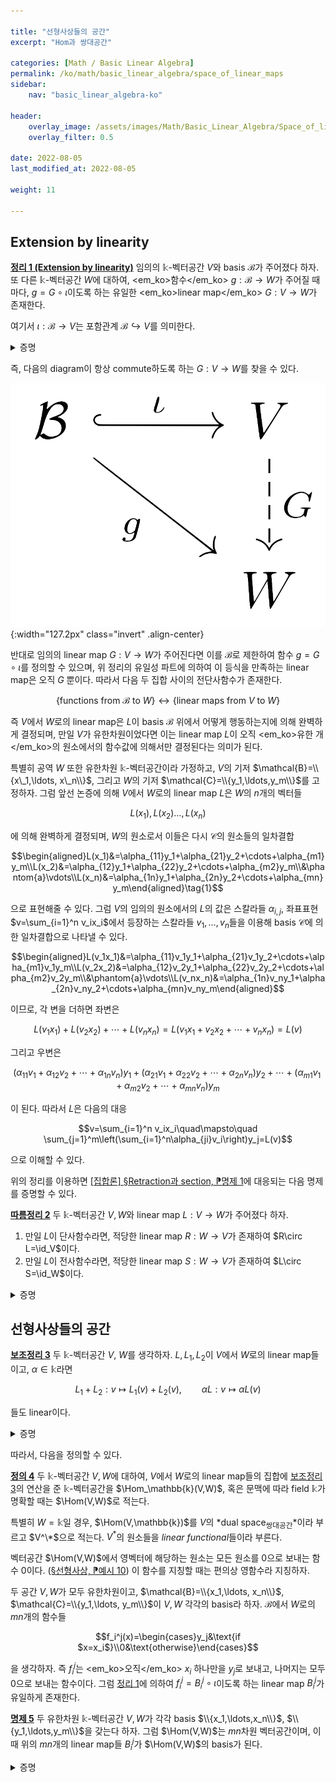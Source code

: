 ```yaml
---

title: "선형사상들의 공간"
excerpt: "Hom과 쌍대공간"

categories: [Math / Basic Linear Algebra]
permalink: /ko/math/basic_linear_algebra/space_of_linear_maps
sidebar: 
    nav: "basic_linear_algebra-ko"

header:
    overlay_image: /assets/images/Math/Basic_Linear_Algebra/Space_of_linear_maps.png
    overlay_filter: 0.5

date: 2022-08-05
last_modified_at: 2022-08-05

weight: 11

---
```


## Extension by linearity

<div class="proposition" markdown="1">

<ins id="thm1">**정리 1 (Extension by linearity)**</ins> 임의의 $\mathbb{k}$-벡터공간 $V$와 basis $\mathcal{B}$가 주어졌다 하자. 또 다른 $\mathbb{k}$-벡터공간 $W$에 대하여, <em_ko>함수</em_ko> $g:\mathcal{B}\rightarrow W$가 주어질 때마다, $g=G\circ\iota$이도록 하는 유일한 <em_ko>linear map</em_ko> $G:V\rightarrow W$가 존재한다.

</div>

여기서 $\iota:\mathcal{B}\rightarrow V$는 포함관계 $\mathcal{B}\hookrightarrow V$를 의미한다.

<details class="proof" markdown="1">
<summary>증명</summary>

주어진 함수 $g$에 대하여, 해당 조건을 만족하는 linear map $G$가 유일해야 한다는 것은 자명하다. 왜냐하면, 만일 $G':V\rightarrow W$가 주어진 조건을 만족하는 또 다른 linear map이라면, 임의의 $v\in V$에 대하여 

$$v=\sum_{x\in \mathcal{B}}v_xx$$

라 하면

$$\begin{aligned}(G-G')\left(\sum_{x\in \mathcal{B}}v_xx\right)&=\sum_{x\in\mathcal{B}}v_x(G-G')(x)=\sum_{x\in\mathcal{B}}v_x(G-G')(\iota(x))\\&=\sum_{x\in\mathcal{B}}v_x(G\circ \iota-G'\circ\iota)(x)=\sum_{x\in\mathcal{B}}v_x(g-g)(x)=0\end{aligned}$$

이 되기 때문이다. 

이제 $G$를 실제로 만들어야 한다. 당연히 임의의 $v=\sum_{x\in\mathcal{B}}v_xx$에 대하여,

$$G(v)=\sum_{x\in\mathcal{B}} v_xg(x)$$

로 *정의*하는 것이 자연스럽다. $v$를 $B$의 원소들의 일차결합으로 쓰는 방법은 유일하므로, $G$는 잘 정의되었으며 어렵지 않게 $G$가 linear map이 된다는 것을 증명할 수 있다.

</details>

즉, 다음의 diagram이 항상 commute하도록 하는 $G:V\rightarrow W$를 찾을 수 있다.

![extend_by_linearity](/assets/images/Math/Basic_Linear_Algebra/Space_of_linear_maps-1.png){:width="127.2px" class="invert" .align-center}

반대로 임의의 linear map $G:V\rightarrow W$가 주어진다면 이를 $\mathcal{B}$로 제한하여 함수 $g=G\circ\iota$를 정의할 수 있으며, 위 정리의 유일성 파트에 의하여 이 등식을 만족하는 linear map은 오직 $G$ 뿐이다. 따라서 다음 두 집합 사이의 전단사함수가 존재한다.

$$\{\text{functions from $\mathcal{B}$ to $W$}\}\longleftrightarrow\{\text{linear maps from $V$ to $W$}\}$$

즉 $V$에서 $W$로의 linear map은 $L$이 basis $\mathcal{B}$ 위에서 어떻게 행동하는지에 의해 완벽하게 결정되며, 만일 $V$가 유한차원이었다면 이는 linear map $L$이 오직 <em_ko>유한 개</em_ko>의 원소에서의 함수값에 의해서만 결정된다는 의미가 된다.

특별히 공역 $W$ 또한 유한차원 $\mathbb{k}$-벡터공간이라 가정하고, $V$의 기저 $\mathcal{B}=\\{x\_1,\ldots, x\_n\\}$, 그리고 $W$의 기저 $\mathcal{C}=\\{y_1,\ldots,y_m\\}$를 고정하자. 그럼 앞선 논증에 의해 $V$에서 $W$로의 linear map $L$은 $W$의 $n$개의 벡터들

$$L(x_1),L(x_2)\ldots, L(x_n)$$

에 의해 완벽하게 결정되며, $W$의 원소로서 이들은 다시 $\mathcal{C}$의 원소들의 일차결합

$$\begin{aligned}L(x_1)&=\alpha_{11}y_1+\alpha_{21}y_2+\cdots+\alpha_{m1}y_m\\L(x_2)&=\alpha_{12}y_1+\alpha_{22}y_2+\cdots+\alpha_{m2}y_m\\&\phantom{a}\vdots\\L(x_n)&=\alpha_{1n}y_1+\alpha_{2n}y_2+\cdots+\alpha_{mn}y_m\end{aligned}\tag{1}$$

으로 표현해줄 수 있다. 그럼 $V$의 임의의 원소에서의 $L$의 값은 스칼라들 $\alpha_{i,j}$, 좌표표현 $v=\sum_{i=1}^n v_ix_i$에서 등장하는 스칼라들 $v_1,\ldots, v_n$들을 이용해 basis $\mathcal{C}$에 의한 일차결합으로 나타낼 수 있다. 

$$\begin{aligned}L(v_1x_1)&=\alpha_{11}v_1y_1+\alpha_{21}v_1y_2+\cdots+\alpha_{m1}v_1y_m\\L(v_2x_2)&=\alpha_{12}v_2y_1+\alpha_{22}v_2y_2+\cdots+\alpha_{m2}v_2y_m\\&\phantom{a}\vdots\\L(v_nx_n)&=\alpha_{1n}v_ny_1+\alpha_{2n}v_ny_2+\cdots+\alpha_{mn}v_ny_m\end{aligned}$$

이므로, 각 변을 더하면 좌변은

$$L(v_1x_1)+L(v_2x_2)+\cdots+L(v_nx_n)=L(v_1x_1+v_2x_2+\cdots+v_nx_n)=L(v)$$

그리고 우변은

$$(\alpha_{11}v_1+\alpha_{12}v_2+\cdots+\alpha_{1n}v_n)y_1+(\alpha_{21}v_1+\alpha_{22}v_2+\cdots+\alpha_{2n}v_n)y_2+\cdots+(\alpha_{m1}v_1+\alpha_{m2}v_2+\cdots+\alpha_{mn}v_n)y_m$$

이 된다. 따라서 $L$은 다음의 대응

$$v=\sum_{i=1}^n v_ix_i\quad\mapsto\quad \sum_{j=1}^m\left(\sum_{i=1}^n\alpha_{ji}v_i\right)y_j=L(v)$$

으로 이해할 수 있다.

위의 정리를 이용하면 [\[집합론\] §Retraction과 section, ⁋명제 1](/ko/math/set_theory/retraction_and_section#prop1)에 대응되는 다음 명제를 증명할 수 있다.

<div class="proposition" markdown="1">

<ins id="cor2">**따름정리 2**</ins> 두 $\mathbb{k}$-벡터공간 $V,W$와 linear map $L:V\rightarrow W$가 주어졌다 하자.

1. 만일 $L$이 단사함수라면, 적당한 linear map $R:W\rightarrow V$가 존재하여 $R\circ L=\id_V$이다.
2. 만일 $L$이 전사함수라면, 적당한 linear map $S:W\rightarrow V$가 존재하여 $L\circ S=\id_W$이다.

</div>
<details class="proof" markdown="1">
<summary>증명</summary>

1. 우선 $L$이 단사함수라 하고, $V$의 basis $x_1,\ldots,x_n$을 택하자. 그럼 $L(x_1),\ldots, L(x_n)$은 일차독립이고, 따라서 이들을 포함하는 $W$의 basis $\mathcal{B}$를 찾을 수 있다. 이제 함수 $r:\mathcal{B}\rightarrow V$를 다음의 식
    
    $$r(v)=\begin{cases}x_i&\text{if $v=L(x_i)$}\\0&\text{otherwise}\end{cases}$$

    으로 정의하고, 여기에 [정리 1](#thm1)을 적용하여 얻어진 linear map을 $R$이라 하자. 그럼 $V$의 basis $\\{x_1,\ldots,x_n\\}$의 임의의 원소 $x_i$에 대하여 $(R\circ L)(x_i)=x_i$이고, 따라서 정리 1의 유일성 부분에 의하여 $R\circ L=\id_V$가 성립한다.

2. $L$이 전사함수라 하고, $V$의 basis $x_1,\ldots,x_n$을 택하자. 그럼 $L(x_1),\ldots, L(x_n)$은 $W$를 span하므로 이 벡터들 중 일부를 택하여 $W$의 basis $\mathcal{B}$를 찾을 수 있다. 일반성을 잃지 않고 $\mathcal{B}=\\{L(x_1),\ldots, L(x_m)\\}$ ($m\leq n$)이라 하자. 함수 $s:\mathcal{B}\rightarrow V$를 다음의 식
    
    $$s(v)=x_k\qquad v=L(x_k)$$

    으로 정의하고, 여기에 [정리 1](#thm1)을 적용하여 얻어진 linear map을 $S$라 하자. 이제 $W$의 basis $\mathcal{B}$의 임의의 원소 $L(x_k)$에 대하여 $(L\circ S)(L(x_k))=L(x_k)$이므로 다시 정리 1의 유일성 부분에 의하여 $L\circ S=\id_W$가 성립한다.

</details>

## 선형사상들의 공간

<div class="proposition" markdown="1">

<ins id="lem3">**보조정리 3**</ins> 두 $\mathbb{k}$-벡터공간 $V$, $W$를 생각하자. $L,L_1,L_2$이 $V$에서 $W$로의 linear map들이고,  $\alpha\in\mathbb{k}$라면

$$L_1+L_2:v\mapsto L_1(v)+L_2(v),\qquad \alpha L:v\mapsto \alpha L(v)$$

들도 linear이다.

</div>
<details class="proof" markdown="1">
<summary>증명</summary>

$v, v_1,v_2\in V$이고, $\alpha\in\mathbb{k}$라 하자. 그럼

$$\begin{aligned}
        (L_1+L_2)(v_1+v_2)&=L_1(v_1+v_2)+L_2(v_1+v_2)\\
        &=L_1(v_1)+L_1(v_2)+L_2(v_1)+L_2(v_2)\\
        &=L_1(v_1)+L_2(v_1)+L_1(v_2)+L_2(v_2)\\
        &=(L_1+L_2)(v_1)+(L_1+L_2)(v_2)
    \end{aligned}$$

이고,

$$\begin{aligned}
        (L_1+L_2)(\alpha v)&=L_1(\alpha v)+L_2(\alpha v)=\alpha L_1(v)+\alpha L_2(v)\\
        &=\alpha(L_1(v)+L_2(v))\\
        &=\alpha (L_1+L_2)(v).
    \end{aligned}$$
    
이므로 $L_1+L_2$은 linear map이 된다. 두 번째 주장도 비슷하게 보일 수 있다.

</details>

따라서, 다음을 정의할 수 있다.

<div class="definition" markdown="1">

<ins id="def4">**정의 4**</ins> 두 $\mathbb{k}$-벡터공간 $V,W$에 대하여, $V$에서 $W$로의 linear map들의 집합에 [보조정리 3](#lem3)의 연산을 준 $\mathbb{k}$-벡터공간을 $\Hom_\mathbb{k}(V,W)$, 혹은 문맥에 따라 field $\mathbb{k}$가 명확할 때는 $\Hom(V,W)$로 적는다. 

특별히 $W=\mathbb{k}$일 경우, $\Hom(V,\mathbb{k})$를 $V$의 *dual space<sub>쌍대공간</sub>*이라 부르고 $V^\*$으로 적는다. $V^\ast$의 원소들을 *linear functional*들이라 부른다. 

</div>

벡터공간 $\Hom(V,W)$에서 영벡터에 해당하는 원소는 모든 원소를 0으로 보내는 함수 $0$이다. ([§선형사상, ⁋예시 10](/ko/math/basic_linear_algebra/linear_map#ex10)) 이 함수를 지칭할 때는 편의상 영함수라 지칭하자.

두 공간 $V,W$가 모두 유한차원이고, $\mathcal{B}=\\{x_1,\ldots, x_n\\}$, $\mathcal{C}=\\{y_1,\ldots, y_m\\}$이 $V,W$ 각각의 basis라 하자. $\mathcal{B}$에서 $W$로의 $mn$개의 함수들

$$f_i^j(x)=\begin{cases}y_j&\text{if $x=x_i$}\\0&\text{otherwise}\end{cases}$$

을 생각하자. 즉 $f_i^j$는 <em_ko>오직</em_ko> $x_i$ 하나만을 $y_j$로 보내고, 나머지는 모두 0으로 보내는 함수이다. 그럼 [정리 1](#thm1)에 의하여 $f_i^j=B_i^j\circ\iota$이도록 하는 linear map $B_i^j$가 유일하게 존재한다. 

<div class="proposition" markdown="1">

<ins id="prop5">**명제 5**</ins> 두 유한차원 $\mathbb{k}$-벡터공간 $V,W$가 각각 basis $\\{x_1,\ldots,x_n\\}$, $\\{y_1,\ldots,y_m\\}$을 갖는다 하자. 그럼 $\Hom(V,W)$는 $mn$차원 벡터공간이며, 이 때 위의 $mn$개의 linear map들 $B_i^j$가 $\Hom(V,W)$의 basis가 된다.

</div>
<details class="proof" markdown="1">
<summary>증명</summary>

Basis에 대한 주장만 보이면 충분하다.

우선 $B_i^j$들은 일차독립이다. 스칼라들 $\alpha_{11},\ldots,\alpha_{mn}$에 대하여,

$$\alpha_{11}B_1^1+\alpha_{12}B_2^1+\cdots+\alpha_{mn}B_n^m=0$$

이라 가정하자. 즉 양 변은 $V$에서 $W$로의 영함수이며, 따라서 임의의 $v\in V$에 대하여 다음의 식

$$\alpha_{11}B_1^1(v)+\alpha_{12}B_2^1(v)+\cdots+\alpha_{mn}B_n^m(v)=0$$

이 성립한다. 특히 이 식은 $v=x_1,\ldots, x_n$일 때에도 성립하며, 이 때

$$\alpha_{11}B_1^1(x_k)+\alpha_{12}B_2^1(x_k)+\cdots+\alpha_{mn}B_n^m(x_k)=0$$

이다. 그런데 $B_i^j$의 정의에 의하여, $B_i^j(x_k)$는 오직 $i=k$일 때만 값 $y_j$가 나오므로 위의 식은

$$\alpha_{1k}y_1+\alpha_{2k}y_2+\cdots+\alpha_{mk}y_k=0$$

이 된다. 이제 $y_1,\ldots,y_k$는 일차독립이므로 $\alpha_{1k},\ldots,\alpha_{mk}$는 모두 $0$이다. $k$는 임의로 택할 수 있으므로 $\alpha_{11},\ldots,\alpha_{mn}$는 모두 0이고 $B_i^j$는 일차독립이다.

한편 이들 $B_i^j$는 $\Hom(V,W)$를 span한다. 임의의 $L\in\Hom(V,W)$가 주어졌다 하자. 그럼 도입부의 식 (1)을 만족하는 스칼라들 $\alpha_{11},\ldots,\alpha_{mn}$을 찾을 수 있다. 이제 다음의 식

$$L'(v)=\sum_{i,j}\alpha_{ji}B_i^j(v)$$

으로 정의된 $L'$는 linear map이다. 뿐만 아니라, $v=x_k$를 대입하면

$$L'(x_k)=\sum_{i,j}\alpha_{ji}B_i^j(x_k)=\sum_{j=1}^m\alpha_{jk}B_k^j(x_k)=\sum_{j=1}^m\alpha_{jk}y_j=L(x_k)$$

가 된다. 이제 [정리 1](#thm1)의 유일성 파트에 의하여 $L'=L$이 성립한다.

</details>


